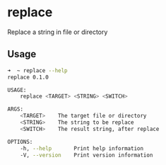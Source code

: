 # replace
Replace a string in file or directory

## Usage
```bash
➜  ~ replace --help
replace 0.1.0

USAGE:
    replace <TARGET> <STRING> <SWITCH>

ARGS:
    <TARGET>    The target file or directory
    <STRING>    The string to be replace
    <SWITCH>    The result string, after replace

OPTIONS:
    -h, --help       Print help information
    -V, --version    Print version information
```
